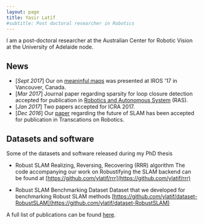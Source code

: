 ```yaml
---
layout: page
title: Yasir Latif
#subtitle: Post doctoral researcher in Robotics
---
```


I am a post-doctoral researcher at the Australian Center for Robotic Vision at the University of Adelaide node.

## News
 - [*Sept 2017*] Our on [meaninful maps](https://arxiv.org/abs/1609.07849) was presented at IROS '17 in Vancouver, Canada.
 - [*Mar 2017*] Journal paper regarding sparsity for loop closure detection accepted for publication in [Robotics and Autonomous System](https://www.journals.elsevier.com/robotics-and-autonomous-systems/) (RAS). 
 - [*Jan 2017*] Two papers accepted for ICRA 2017. 
 - [*Dec 2016*] Our [paper](http://ieeexplore.ieee.org/abstract/document/7747236/) regarding the future of SLAM has been accepted for publication in Transcations on Robotics. 

## Datasets and software

Some of the datasets and software released during my PhD thesis

 - Robust SLAM Realizing, Reversing, Recovering (RRR) algorithm
   The code accompanying our work on Robustifying the SLAM backend can be found at
   [https://github.com/ylatif/rrr](https://github.com/ylatif/rrr)

 - Robust SLAM Benchmarking Dataset
   Dataset that we developed for benchmarking Robust SLAM methods 
   [https://github.com/ylatif/dataset-RobustSLAM](https://github.com/ylatif/dataset-RobustSLAM)

A full list of publications can be found [here](/publications).

